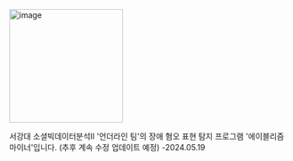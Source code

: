 <img width="204" alt="image" src="https://github.com/neinlee/Abelism-Miner_underline/assets/139494296/015f7e43-7446-4a09-bc5e-61c80cfa2b63">



서강대 소셜빅데이터분석Ⅱ '언더라인 팀'의 장애 혐오 표현 탐지 프로그램 '에이블리즘 마이너'입니다.
(추후 계속 수정 업데이트 예정)
-2024.05.19
